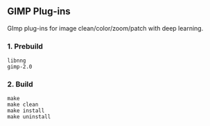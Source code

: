 ## GIMP Plug-ins

GImp plug-ins for image clean/color/zoom/patch with deep learning.

### 1. Prebuild

```NImage.
libnng
gimp-2.0
```

### 2. Build
```
make
make clean
make install
make uninstall
```
